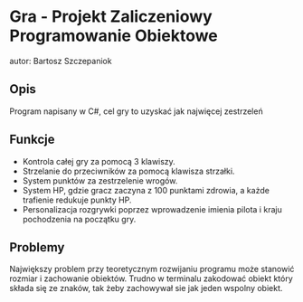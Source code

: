 # Gra - Projekt Zaliczeniowy Programowanie Obiektowe

autor: Bartosz Szczepaniok

## Opis

Program napisany w C#, cel gry to uzyskać jak najwięcej zestrzeleń 

## Funkcje

- Kontrola całej gry za pomocą 3 klawiszy.
- Strzelanie do przeciwników za pomocą klawisza strzałki.
- System punktów za zestrzelenie wrogów.
- System HP, gdzie gracz zaczyna z 100 punktami zdrowia, a każde trafienie redukuje punkty HP.
- Personalizacja rozgrywki poprzez wprowadzenie imienia pilota i kraju pochodzenia na początku gry.

## Problemy

Największy problem przy teoretycznym rozwijaniu programu może stanowić rozmiar i zachowanie obiektów. Trudno w terminalu zakodować obiekt który składa się ze znaków, tak żeby zachowywał sie jak jeden wspolny obiekt.
